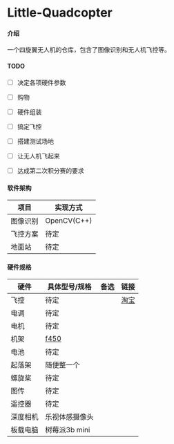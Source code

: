# Little-Quadcopter

#### 介绍

一个四旋翼无人机的仓库，包含了图像识别和无人机飞控等。

#### TODO

- [ ] 决定各项硬件参数
- [ ] 购物
- [ ] 硬件组装
- [ ] 搞定飞控
- [ ] 搭建测试场地
- [ ] 让无人机飞起来
- [ ] 达成第二次积分赛的要求


#### 软件架构
| 项目 | 实现方式 |
| --- | --- |
| 图像识别 | OpenCV(C++) |
| 飞控方案 | 待定 |
| 地面站 | 待定 |


#### 硬件规格

| 硬件 | 具体型号/规格 | 备选 | 链接 |
| --- | --- | --- | --- |
| 飞控 | 待定 |  | [淘宝](https://www.taobao.com/) |
| 电调 | 待定 |  |  |
| 电机 | 待定 |  |  |
| 机架 | [f450](https://www.taobao.com) |  |  |
| 电池 | 待定 |  |  |
| 起落架 | 随便整一个 |  |  |
| 螺旋桨 | 待定 |  |  |
| 图传 | 待定 |  |  |
| 遥控器 | 待定 |  |  |
| 深度相机 | 乐视体感摄像头 |  |  |
| 板载电脑 | 树莓派3b mini |  |  |

